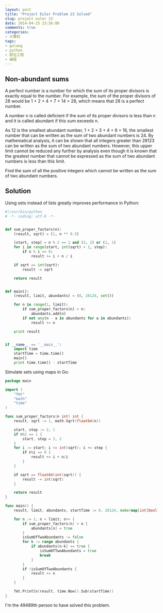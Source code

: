 ```yaml
---
layout: post
title: "Project Euler Problem 23 Solved"
slug: project euler 23
date: 2014-04-25 23:56:00
comments: true
categories:
- 计算机
tags:
- golang
- python
- 欧拉工程
- 编程
---
```


Non-abundant sums
-----------------

A perfect number is a number for which the sum of its proper divisors is exactly equal to the number. For example, the sum of the proper divisors of 28 would be 1 + 2 + 4 + 7 + 14 = 28, which means that 28 is a perfect number.

A number n is called deficient if the sum of its proper divisors is less than n and it is called abundant if this sum exceeds n.

As 12 is the smallest abundant number, 1 + 2 + 3 + 4 + 6 = 16, the smallest number that can be written as the sum of two abundant numbers is 24. By mathematical analysis, it can be shown that all integers greater than 28123 can be written as the sum of two abundant numbers. However, this upper limit cannot be reduced any further by analysis even though it is known that the greatest number that cannot be expressed as the sum of two abundant numbers is less than this limit.

Find the sum of all the positive integers which cannot be written as the sum of two abundant numbers.

Solution
--------

Using sets instead of lists greatly improves performance in Python:

```python
#!/usr/bin/python
# -*- coding: utf-8 -*-


def sum_proper_factors(n):
    (result, sqrt) = (1, n ** 0.5)

    (start, step) = n % 2 == 1 and (3, 2) or (2, 1)
    for i in range(start, int(sqrt) + 1, step):
        if n % i == 0:
            result += i + n / i

    if sqrt == int(sqrt):
        result -= sqrt

    return result


def main():
    (result, limit, abundants) = (0, 28124, set())

    for n in range(1, limit):
        if sum_proper_factors(n) > n:
            abundants.add(n)
        if not any(n - a in abundants for a in abundants):
            result += n

    print result


if __name__ == '__main__':
    import time
    startTime = time.time()
    main()
    print time.time() - startTime
```

Simulate sets using maps in Go:

```go
package main

import (
	"fmt"
	"math"
	"time"
)

func sum_proper_factors(n int) int {
	result, sqrt := 1, math.Sqrt(float64(n))

	start, step := 2, 1
	if n%2 == 1 {
		start, step = 3, 2
	}
	for i := start; i <= int(sqrt); i += step {
		if n%i == 0 {
			result += i + n/i
		}
	}

	if sqrt == float64(int(sqrt)) {
		result -= int(sqrt)
	}

	return result
}

func main() {
	result, limit, abundants, startTime := 0, 28124, make(map[int]bool), time.Now()

	for n := 1; n < limit; n++ {
		if sum_proper_factors(n) > n {
			abundants[n] = true
		}
		isSumOfTwoAbundants := false
		for k := range abundants {
			if abundants[n-k] == true {
				isSumOfTwoAbundants = true
				break
			}
		}
		if !isSumOfTwoAbundants {
			result += n
		}
	}

	fmt.Println(result, time.Now().Sub(startTime))
}
```

I'm the 49489th person to have solved this problem.
